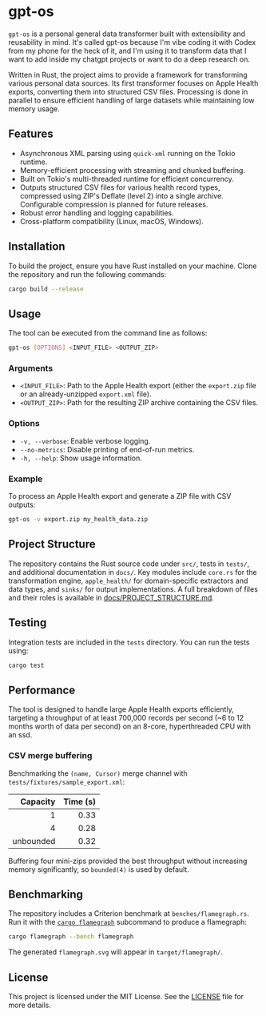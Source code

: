 # gpt-os

`gpt-os` is a personal general data transformer built with extensibility and reusability in mind. It's called gpt-os because I'm vibe coding it with Codex from my phone for the heck of it, and I'm using it to transform data that I want to add inside my chatgpt projects or want to do a deep research on.

Written in Rust, the project aims to provide a framework for transforming various personal data sources. Its first transformer focuses on Apple Health exports, converting them into structured CSV files. Processing is done in parallel to ensure efficient handling of large datasets while maintaining low memory usage.

## Features

- Asynchronous XML parsing using `quick-xml` running on the Tokio runtime.
- Memory-efficient processing with streaming and chunked buffering.
- Built on Tokio's multi-threaded runtime for efficient concurrency.
- Outputs structured CSV files for various health record types, compressed using ZIP's Deflate (level 2) into a single archive. Configurable compression is planned for future releases.
- Robust error handling and logging capabilities.
- Cross-platform compatibility (Linux, macOS, Windows).

## Installation

To build the project, ensure you have Rust installed on your machine. Clone the repository and run the following commands:

```bash
cargo build --release
```

## Usage

The tool can be executed from the command line as follows:

```bash
gpt-os [OPTIONS] <INPUT_FILE> <OUTPUT_ZIP>
```

### Arguments

- `<INPUT_FILE>`: Path to the Apple Health export (either the `export.zip` file or an already-unzipped `export.xml` file).
- `<OUTPUT_ZIP>`: Path for the resulting ZIP archive containing the CSV files.

### Options

- `-v, --verbose`: Enable verbose logging.
- `--no-metrics`: Disable printing of end-of-run metrics.
- `-h, --help`: Show usage information.

### Example

To process an Apple Health export and generate a ZIP file with CSV outputs:

```bash
gpt-os -v export.zip my_health_data.zip
```

## Project Structure

The repository contains the Rust source code under `src/`, tests in `tests/`, and
additional documentation in `docs/`. Key modules include `core.rs` for the
transformation engine, `apple_health/` for domain-specific extractors and data
types, and `sinks/` for output implementations. A full breakdown of files and
their roles is available in [docs/PROJECT_STRUCTURE.md](docs/PROJECT_STRUCTURE.md).

## Testing

Integration tests are included in the `tests` directory. You can run the tests using:

```bash
cargo test
```

## Performance

The tool is designed to handle large Apple Health exports efficiently, targeting a throughput of at least 700,000 records per second (~6 to 12 months worth of data per second) on an 8-core, hyperthreaded CPU with an ssd.

### CSV merge buffering

Benchmarking the `(name, Cursor)` merge channel with `tests/fixtures/sample_export.xml`:

| Capacity | Time (s) |
|---------:|---------:|
| 1        | 0.33     |
| 4        | 0.28     |
| unbounded | 0.32   |

Buffering four mini-zips provided the best throughput without increasing memory significantly, so `bounded(4)` is used by default.

## Benchmarking

The repository includes a Criterion benchmark at `benches/flamegraph.rs`.
Run it with the [`cargo flamegraph`](https://github.com/ferrous-systems/flamegraph) subcommand to produce a flamegraph:

```bash
cargo flamegraph --bench flamegraph
```

The generated `flamegraph.svg` will appear in `target/flamegraph/`.

## License

This project is licensed under the MIT License. See the [LICENSE](LICENSE) file for more details.
